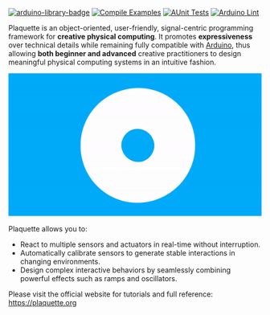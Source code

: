 [![arduino-library-badge](http://www.ardu-badge.com/badge/Plaquette.svg)](http://www.ardu-badge.com/Plaquette) [![Compile Examples](https://github.com/SofaPirate/Plaquette/actions/workflows/arduino-test-compile.yml/badge.svg)](https://github.com/SofaPirate/Plaquette/actions/workflows/arduino-test-compile.yml) [![AUnit Tests](https://github.com/SofaPirate/Plaquette/actions/workflows/aunit_tests.yml/badge.svg)](https://github.com/SofaPirate/Plaquette/actions/workflows/aunit_tests.yml) [![Arduino Lint](https://github.com/SofaPirate/Plaquette/actions/workflows/arduino-lint.yml/badge.svg)](https://github.com/SofaPirate/Plaquette/actions/workflows/arduino-lint.yml)

Plaquette is an object-oriented, user-friendly, signal-centric programming
framework for **creative physical computing**. It promotes **expressiveness** over
technical details while remaining fully compatible with [Arduino](https://www.arduino.cc/),
thus allowing **both beginner and advanced** creative practitioners to design meaningful
physical computing systems in an intuitive fashion.

![Plaquette animation](https://github.com/SofaPirate/Plaquette/raw/master/docs/images/Plaquette-LogoTextAnim.gif)

Plaquette allows you to:
 * React to multiple sensors and actuators in real-time without interruption.
 * Automatically calibrate sensors to generate stable interactions in changing environments.
 * Design complex interactive behaviors by seamlessly combining powerful effects such as ramps and oscillators.

Please visit the official website for tutorials and full reference: https://plaquette.org
